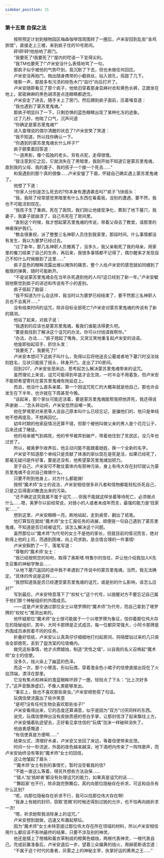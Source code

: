```yaml
---
sidebar_position: 15
---
```

### 第十五章 自保之法  


　　按照预定计划到植物园区梅森咖啡馆周围转了一圈后，卢米安回到乱街“金鸡旅馆”，直接走上三楼，来到疯子住的10号房间。  
　　砰!砰!砰!他拍响了房门。  
　　“我要死了!我要死了!”屋内的呓语一下变得尖利。  
　　“我TM也要死了!”卢米安没什么表情地骂了一句。  
　　那疯子似乎被他的气势吓到，竟沉默了下去，但也未做任何回应。  
　　卢米安没再拍门，掏出随身携带的小截铁丝，钻入锁孔，捣鼓了几下。  
　　喀察一声，那扇多有污渍的棕色木门“自行”向后打开了。  
　　卢米安随即看见了那个疯子，他依旧穿着那身亚麻衬衣和黄色长裤，正跪坐在地上，密密麻麻的黑色胡须差点连眼睛都遮住。  
　　卢米安走了进去，随手关上了房门，然后蹲到疯子面前，压着嗓音道：  
　　“我也遇到了蒙苏里鬼魂。”  
　　那疯子明显抖了一下，只剩恐惧的蓝色眼睛出现了某种化冻的迹象。  
　　过了几秒，他喘了口气，沉声问道  
　　“你确定是蒙苏里鬼魂?”  
　　进入查理说的偶尔清醒的状态了?卢米安笑了笑道：  
　　“我不知道，所以找你确认一下。  
　　“你遇到的蒙苏里鬼魂长什么样子?”  
　　疯子颤栗着回答道：  
　　“一道黑影，像个孤独的老头，背有点驼，走得很慢。  
　　“我注意到它之后，它就消失在了黑暗里，我刚开始不知道它是蒙苏里鬼魂，直到我的父母、我的妻子、我的孩子一个接一个死去……”  
　　和我遇到的那个真的很像……卢米安皱了下眉，怀疑自己确实遇上蒙苏里鬼魂了。  
　　他想了下道：  
　　“你家人分别是怎么死去的?你本身有遭遇袭击吗?”疯子飞快摇头：  
　　“我，我除了经常感觉黑暗里有什么东西在看着我，没别的遭遇，要不然，我也不可能活到现在。  
　　“我孩子生了重病，死在了医院，我们刚让他接受净化，葬到了地下墓穴，我妻子，我妻子就崩溃了，自己吊死在了房间里。  
　　“直到这个时候，我才想起蒙苏里鬼魂的传说，带着父母去了教堂，请那里的神甫保护我们。  
　　“教会很重视，派了整整三名神职人员住到我家里，那段时间，什么事情都没有发生，我以为噩梦已经过去。  
　　“过了新年，那几名神职人员撤离了，没多久，我父亲勒死了我的母亲，用家里的餐刀结束了自己的生命，再后来，我很多事情都不记得了，偶尔醒来才发现自己不知什么时候搬到了这里……”  
　　疯子蓝色的眼眸流露出难以掩饰的痛苦，整个人给卢米安的感觉就如同绷到了极限的弹黄，随时可能断开。  
　　“不是说蒙苏里鬼魂会在当年杀死遇到他的人吗?这已经到了新一年。”卢米安敏锐地察觉到疯子的讲述和传说有不小的差别。  
　　疯子摇起了脑袋：  
　　“我不知道为什么会这样，我当时以为噩梦已经结束了，要不然那三名神职人员也不会离开……”  
　　没有结束时间的诅咒，除非目标全部死亡?卢米安对蒙苏里鬼魂的传说有了新的猜测。  
　　他站了起来，对疯子说：  
　　“我遇到的应该也是蒙苏里鬼魂，看我们谁能活得更久吧。  
　　“要是我找到了解决这个诅咒的办法，你可以付钱请我帮你。”  
　　“办法，办法……”疯子翘起了嘴角，又哭又笑地重复起卢米安的话语。  
　　他旋即抬起双手，抓住头发：  
　　“我要死了，我要死了!”  
　　卢米安本想问下这疯子叫什么，免得以后将他送去公墓或者地下墓穴时没法铭刻姓名，见状只能摇了摇头，转身开门，走出了310房间。  
　　回到207，卢米安坐至床边，思考起怎么解决蒙苏里鬼魂带来的诅咒。  
　　虽然理论上来说，诅咒可能得到年底才会生效，一时半会不用着急，但卢米安不能把希望寄托在蒙苏里鬼魂有拖延症上。  
　　而且，他没什么直系亲属，第一个因诅咒死亡的大概率就是他自己，那也许会发生在下半年，也许就在下周甚至今晚。  
　　“说起来，那个家伙可能还活着，要是蒙苏里鬼魂能帮我把他弄死，我还得说声谢谢……”念头转动间，卢米安忽然自嘲一笑。  
　　他在梦境里对来恩等人说自己原本叫什么已经忘记，是骗他们的，他只是单纯地不想再提及，不想再回忆。  
　　幼年时期的他家庭情况还算不错，但那个被他叫做父亲的男人是个花花公子，后来还成了赌徒。  
　　他的母亲被气到病死，他的爷爷被弄到破产，带着他住到了贫民区，没几年也过世了。  
　　所以，被奥萝尔收养后，他主动问能不能跟着她姓，换一个全新的名字。  
　　卢米安不知道那个单纯只是贡献了体液的家伙现在是死是活，如果已经死了，那毫无疑问是件好事，要是还没有，他希望蒙苏里鬼魂加把力。  
　　至于自己，卢米安可不敢仗着体内有邪神污染，身上有伟大存在封印就认为蒙苏里鬼魂不会对自己做做什么。  
　　只要不附到他身上，对方什么都能做!  
　　按照“魔术师”女士的说法，卢米安相信很多非凡者和怪物都能轻松杀死自己，只是之后得面对散逸出来的污染。  
　　“还不确定这究竟属不属于诅咒……但我不能就这样坐着等待死亡，必须做点什么……嗯，奥萝尔以前经常说，对弱小的人或者未成年而言，最强的能力是‘找家长’……”  
　　想到这里，卢米安眼睛一亮，刷地站起，走到桌旁，翻出了纸笔。  
　　他打算现在就给“魔术师”女士汇报任务的进展，顺便提一句自己遇到了蒙苏里鬼魂，不知道是否已经被诅咒，该怎么解决这个问题。  
　　虽然那位以“魔术师”为代号的女士不是他的家长，但就目前的情况而言，绝对称得上他的上司，而遇到困难，向上司求助，是合情合理的一件事情!  
　　卢米安斟酌了一下，落笔写道：  
　　“尊敬的“魔术师’女士：  
　　“我已经按照您的吩咐，取得了奥斯塔.特鲁尔的信任，并让他介绍我加入K先生召集的神秘学聚会……  
　　“从地下墓穴返回的途中我不幸遇到了传说中的蒙苏里鬼魂，当然，我无法确定。“具体的传说是这样……  
　　“我想知道我是否已经遭受蒙苏里鬼魂的诅咒，或是别的什么影响，该怎么应对?”  
　　写到最后，卢米安特意落下了“权杖七”这个代号，以提醒对方不要忘记自己属于他们那个神秘组织的外围成员。  
　　――这是卢米安通过那位女士以塔罗牌的“魔术师”为代号，而自己拿到了塔罗牌的“权杖七”推测出来的。  
　　他怀疑那位“魔术师”女士很可能属于一个以塔罗牌为象征，信仰着那位伟大存在的隐秘组织，其中，大阿卡那牌是正式成员，每一位都异常强大，小阿卡那牌是外围成员承担着不同的任务。  
　　折叠好信纸，卢米安认认真真仔仔细细地打扫起房间，将隔壁钻过来的几只臭虫全部摁死，丢到了盥洗室的垃圾桶内。  
　　做完这些事情，他才点燃蜡烛，制造“灵性之墙”，以自我的名义召唤起“魔术师”女士的信使。  
　　没多久，烛火染上了幽蓝的色泽。  
　　而这一次，那个小臂高，形似玩偶，穿着澹金色小裙子的信使直接出现在了火焰顶端，漂浮在那里。  
　　它没有焦点和神采的澹蓝眼眸环顾了一圈，轻轻点了下头：“比上次好多了。”这声音飘渺虚幻，不像人类能够发出。  
　　“事实上，我也不喜欢那些臭虫。”卢米安顺势搭了句话。  
　　玩偶信使流露出了些许笑意  
　　“是吧?没有任何生物会喜欢那些虫子!”  
　　卢米安看得出来，它的态度还算满意，似乎是因为“双方”讨厌同样的东西。  
　　说完，玩偶信使伸出没有皮肤质感的苍白手掌，让那封信浮了起来飘往上方。  
　　卢米安循着轨迹望去，正好看见拿住信的“玩偶”泡沫一样破碎消失了。  
　　他由衷感慨道：  
　　“有信使真是方便啊……”  
　　结束仪式，清理好木桌，卢米安又坐回了床边，等着信使带来反馈。  
　　时间一分一秒流逝，外面的夜色越来越深，地下酒吧内传来了一阵阵歌声，而卢米安始终没有等到“魔术师”女士的回信。  
　　这让他皱起了眉头：  
　　“‘魔术师’女士有别的事情忙，暂时没空看我的信?  
　　“不能一直这么等着，得另外想些方法自保……  
　　“‘猎人’加‘挑衅者’都没有处理诅咒的能力，如果真是诅咒的话……  
　　“‘舞蹈家’也不行，除非跳完祭舞后，真的向那位隐秘存在祈求，可这和自杀有什么区别?  
　　“呢，向那位隐秘存在祈求不行，我可以找那位伟大存在啊!  
　　“我身上有她的封印，窃取‘恩赐’的时候还得到过她的允许，也不怕再向她祈求一次!  
　　“嗯，祈求她帮我消除身上的诅咒。”  
　　卢米安想到就做，迅速又布置起祭坛。  
　　因为“魔术师”女士未特意提过那位伟大存在所在领域的材料，所以卢米安相信用什么都应该不影响最终的结果，只要不涉及别的神灵。  
　　他还是摆上了柑橘和薰衣草制成的橙黄色蜡烛，两根代表神灵，一根代表自己。完成前置准备后，卢米安退后一步，望着三朵偏黄的烛火，用赫密斯语念道：  
　　“不属于这个时代的愚者，灰雾之上的神秘主宰，执掌好运的黄黑之王……”  

